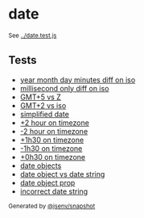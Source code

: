 # date

<sub>
  See <a href="../date.test.js">../date.test.js</a>
</sub>

## Tests

- [year month day minutes diff on iso](year_month_day_minutes_diff_on_iso/year_month_day_minutes_diff_on_iso.md)
- [millisecond only diff on iso](millisecond_only_diff_on_iso/millisecond_only_diff_on_iso.md)
- [GMT+5 vs Z](gmt+5_vs_z/gmt+5_vs_z.md)
- [GMT+2 vs iso](gmt+2_vs_iso/gmt+2_vs_iso.md)
- [simplified date](simplified_date/simplified_date.md)
- [+2 hour on timezone](+2_hour_on_timezone/+2_hour_on_timezone.md)
- [-2 hour on timezone](-2_hour_on_timezone/-2_hour_on_timezone.md)
- [+1h30 on timezone](+1h30_on_timezone/+1h30_on_timezone.md)
- [-1h30 on timezone](-1h30_on_timezone/-1h30_on_timezone.md)
- [+0h30 on timezone](+0h30_on_timezone/+0h30_on_timezone.md)
- [date objects](date_objects/date_objects.md)
- [date object vs date string](date_object_vs_date_string/date_object_vs_date_string.md)
- [date object prop](date_object_prop/date_object_prop.md)
- [incorrect date string](incorrect_date_string/incorrect_date_string.md)

<sub>
  Generated by <a href="https://github.com/jsenv/core/tree/main/packages/independent/snapshot">@jsenv/snapshot</a>
</sub>